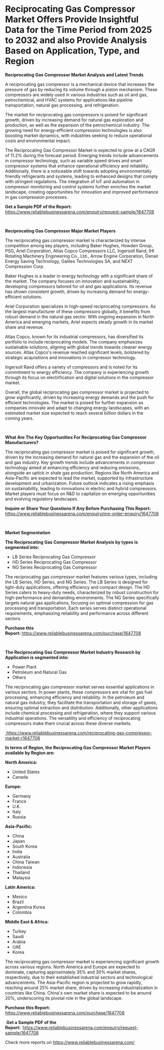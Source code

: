 <p><h1>Reciprocating Gas Compressor Market Offers Provide Insightful Data for the Time Period from 2025 to 2032 and also Provide Analysis Based on Application, Type, and Region</h1></p><p><strong>Reciprocating Gas Compressor Market Analysis and Latest Trends</strong></p>
<p><p>A reciprocating gas compressor is a mechanical device that increases the pressure of gas by reducing its volume through a piston mechanism. These compressors are widely used in various industries such as oil and gas, petrochemical, and HVAC systems for applications like pipeline transportation, natural gas processing, and refrigeration.</p><p>The market for reciprocating gas compressors is poised for significant growth, driven by increasing demand for natural gas exploration and production, as well as the expansion of the petrochemical industry. The growing need for energy-efficient compression technologies is also boosting market dynamics, with industries seeking to reduce operational costs and environmental impact.</p><p>The Reciprocating Gas Compressor Market is expected to grow at a CAGR of 11.2% during the forecast period. Emerging trends include advancements in compressor technology, such as variable speed drives and smart compressor systems that enhance operational efficiency and reliability. Additionally, there is a noticeable shift towards adopting environmentally friendly refrigerants and systems, leading to enhanced designs that comply with stringent regulations. The integration of IoT and automation in compressor monitoring and control systems further enriches the market landscape, creating opportunities for innovation and improved performance in gas compression processes.</p></p>
<p><strong>Get a Sample PDF of the Report:&nbsp;</strong> <a href="https://www.reliablebusinessarena.com/enquiry/request-sample/1647708?utm_campaign=2530&utm_medium=2&utm_source=Github&utm_content=ia&utm_term=21022025&utm_id=reciprocating-gas-compressor">https://www.reliablebusinessarena.com/enquiry/request-sample/1647708</a></p>
<p>&nbsp;</p>
<p><strong>Reciprocating Gas Compressor Major Market Players</strong></p>
<p><p>The reciprocating gas compressor market is characterized by intense competition among key players, including Baker Hughes, Howden Group, PSG, Ariel Corporation, Atlas Copco Compressors LLC, Ingersoll Rand, IHI Rotating Machinery Engineering Co., Ltd., Arrow Engine Corporation, Denair Energy Saving Technology, Galileo Technologies SA, and NEXT Compression Corp. </p><p>Baker Hughes is a leader in energy technology with a significant share of the market. The company focuses on innovation and sustainability, developing compressors tailored for oil and gas applications. Its revenue has shown consistent growth, driven by increasing demand for energy-efficient solutions.</p><p>Ariel Corporation specializes in high-speed reciprocating compressors. As the largest manufacturer of these compressors globally, it benefits from robust demand in the natural gas sector. With ongoing expansion in North America and emerging markets, Ariel expects steady growth in its market share and revenue.</p><p>Atlas Copco, known for its industrial compressors, has diversified its portfolio to include reciprocating models. The company emphasizes sustainable solutions, aligning with global trends towards cleaner energy sources. Atlas Copco's revenue reached significant levels, bolstered by strategic acquisitions and innovations in compressor technology.</p><p>Ingersoll Rand offers a variety of compressors and is noted for its commitment to energy efficiency. The company is experiencing growth through its focus on electrification and digital solutions in the compressor market.</p><p>Overall, the global reciprocating gas compressor market is projected to grow significantly, driven by increasing energy demands and the push for efficient technologies. The market is poised for further expansion as companies innovate and adapt to changing energy landscapes, with an estimated market size expected to reach several billion dollars in the coming years.</p></p>
<p>&nbsp;</p>
<p><strong>What Are The Key Opportunities For Reciprocating Gas Compressor Manufacturers?</strong></p>
<p><p>The reciprocating gas compressor market is poised for significant growth, driven by the increasing demand for natural gas and the expansion of the oil and gas industry. Key growth trends include advancements in compressor technology aimed at enhancing efficiency and reducing emissions, alongside an uptick in shale gas production. Regions like North America and Asia-Pacific are expected to lead the market, supported by infrastructure development and urbanization. Future outlook indicates a rising emphasis on sustainability, leading to innovations in electric and hybrid compressors. Market players must focus on R&D to capitalize on emerging opportunities and evolving regulatory landscapes.</p></p>
<p><strong>Inquire or Share Your Questions If Any Before Purchasing This Report:</strong> <a href="https://www.reliablebusinessarena.com/enquiry/pre-order-enquiry/1647708?utm_campaign=2530&utm_medium=2&utm_source=Github&utm_content=ia&utm_term=21022025&utm_id=reciprocating-gas-compressor">https://www.reliablebusinessarena.com/enquiry/pre-order-enquiry/1647708</a></p>
<p>&nbsp;</p>
<p><strong>Market Segmentation</strong></p>
<p><strong>The Reciprocating Gas Compressor Market Analysis by types is segmented into:</strong></p>
<p><ul><li>LB Series Reciprocating Gas Compressor</li><li>HD Series Reciprocating Gas Compressor</li><li>NG Series Reciprocating Gas Compressor</li></ul></p>
<p><p>The reciprocating gas compressor market features various types, including the LB Series, HD Series, and NG Series. The LB Series is designed for light-duty applications, offering efficiency and compact design. The HD Series caters to heavy-duty needs, characterized by robust construction for high-performance and demanding environments. The NG Series specifically targets natural gas applications, focusing on optimal compression for gas processing and transportation. Each series serves distinct operational requirements, emphasizing reliability and performance across different sectors.</p></p>
<p><strong>Purchase this Report:&nbsp;</strong><a href="https://www.reliablebusinessarena.com/purchase/1647708?utm_campaign=2530&utm_medium=2&utm_source=Github&utm_content=ia&utm_term=21022025&utm_id=reciprocating-gas-compressor">https://www.reliablebusinessarena.com/purchase/1647708</a></p>
<p>&nbsp;</p>
<p><strong>The Reciprocating Gas Compressor Market Industry Research by Application is segmented into:</strong></p>
<p><ul><li>Power Plant</li><li>Petroleum and Natural Gas</li><li>Others</li></ul></p>
<p><p>The reciprocating gas compressor market serves essential applications in various sectors. In power plants, these compressors are vital for gas fuel processing, enhancing efficiency and reliability. In the petroleum and natural gas industry, they facilitate the transportation and storage of gases, ensuring optimal extraction and distribution. Additionally, other applications include chemical processing and refrigeration, where they support various industrial operations. The versatility and efficiency of reciprocating compressors make them crucial across these diverse markets.</p></p>
<p><a href="https://www.reliablebusinessarena.com/reciprocating-gas-compressor-market-r1647708?utm_campaign=2530&utm_medium=2&utm_source=Github&utm_content=ia&utm_term=21022025&utm_id=reciprocating-gas-compressor">&nbsp;https://www.reliablebusinessarena.com/reciprocating-gas-compressor-market-r1647708</a></p>
<p><strong>In terms of Region, the Reciprocating Gas Compressor Market Players available by Region are:</strong></p>
<p>
    <p> <strong> North America: </strong>
        <ul>
            <li>United States</li>
            <li>Canada</li>
        </ul>
        </p> 
    <p> <strong> Europe: </strong>
        <ul>
            <li>Germany</li>
            <li>France</li>
            <li>U.K.</li>
            <li>Italy</li>
            <li>Russia</li>
        </ul>
        </p> 
    <p> <strong> Asia-Pacific: </strong>
        <ul>
            <li>China</li>
            <li>Japan</li>
            <li>South Korea</li>
            <li>India</li>
            <li>Australia</li>
            <li>China Taiwan</li>
            <li>Indonesia</li>
            <li>Thailand</li>
            <li>Malaysia</li>
        </ul>
        </p> 
    <p> <strong> Latin America: </strong>
        <ul>
            <li>Mexico</li>
            <li>Brazil</li>
            <li>Argentina Korea</li>
            <li>Colombia</li>
        </ul>
        </p> 
    <p> <strong> Middle East & Africa: </strong>
        <ul>
            <li>Turkey</li>
            <li>Saudi</li>
            <li>Arabia</li>
            <li>UAE</li>
            <li>Korea</li>
        </ul>
    </p>
    </p>
<p><p>The reciprocating gas compressor market is experiencing significant growth across various regions. North America and Europe are expected to dominate, capturing approximately 35% and 30% market shares, respectively, due to their established industrial sectors and technological advancements. The Asia-Pacific region is projected to grow rapidly, reaching around 25% market share, driven by increasing industrialization in countries like China. China's own market share is expected to be around 20%, underscoring its pivotal role in the global landscape.</p></p>
<p><strong>Purchase this Report: </strong><a href="https://www.reliablebusinessarena.com/purchase/1647708?utm_campaign=2530&utm_medium=2&utm_source=Github&utm_content=ia&utm_term=21022025&utm_id=reciprocating-gas-compressor">https://www.reliablebusinessarena.com/purchase/1647708</a></p>
<p>&nbsp;<strong>Get a Sample PDF of the Report:&nbsp;&nbsp;</strong><a href="https://www.reliablebusinessarena.com/enquiry/request-sample/1647708?utm_campaign=2530&utm_medium=2&utm_source=Github&utm_content=ia&utm_term=21022025&utm_id=reciprocating-gas-compressor">https://www.reliablebusinessarena.com/enquiry/request-sample/1647708</a></p>
<p><strong></strong></p>
<p>Check more reports on <a href="https://www.reliablebusinessarena.com/?utm_campaign=2530&utm_medium=2&utm_source=Github&utm_content=ia&utm_term=21022025&utm_id=reciprocating-gas-compressor">https://www.reliablebusinessarena.com/</a></p>